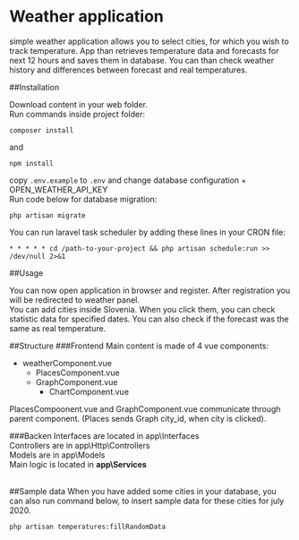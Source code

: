 # Weather application
simple weather application allows you to select cities, for which you wish to track temperature. App than retrieves temperature data and forecasts for next 12 hours and saves them in database. You can than check weather history and differences between forecast and real temperatures. 

##Installation

Download content in your web folder. 
<br>Run commands inside project folder: 
```
composer install
``` 
and 
```
npm install
```
copy ```.env.example``` to ```.env``` and change database configuration + OPEN_WEATHER_API_KEY
<br>
Run code below for database migration: 
```
php artisan migrate
```

You can run laravel task scheduler by adding these lines in your CRON file:
```
* * * * * cd /path-to-your-project && php artisan schedule:run >> /dev/null 2>&1
```

##Usage

You can now open application in browser and register. After registration you will be redirected to weather panel.<br>
You can add cities inside Slovenia. When you click them, you can check statistic data for specified dates. You can also check 
if the forecast was the same as real temperature.  

##Structure
###Frontend
Main content is made of 4 vue components: 
- weatherComponent.vue   
    - PlacesComponent.vue
    - GraphComponent.vue
        - ChartComponent.vue

PlacesCompoonent.vue and GraphComponent.vue communicate through parent component. (Places sends Graph city_id, when city is clicked). 

###Backen
Interfaces are located in app\Interfaces<br>
Controllers are in app\Http\Controllers<br>
Models are in app\Models<br>
Main logic is located in <b>app\Services</b><br><br>
         
##Sample data
When you have added some cities in your database, you can also run command below, to insert sample data for these cities for july 2020. 
```
php artisan temperatures:fillRandomData
``` 